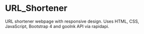 # URL_Shortener
URL shortener webpage with responsive design. Uses HTML, CSS, JavaScript, Bootstrap 4 and goolnk API via rapidapi.
